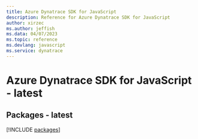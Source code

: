 ```yaml
---
title: Azure Dynatrace SDK for JavaScript
description: Reference for Azure Dynatrace SDK for JavaScript
author: xirzec
ms.author: jeffish
ms.data: 04/07/2023
ms.topic: reference
ms.devlang: javascript
ms.service: dynatrace
---
```

# Azure Dynatrace SDK for JavaScript - latest
## Packages - latest
[!INCLUDE [packages](dynatrace-index.md)]